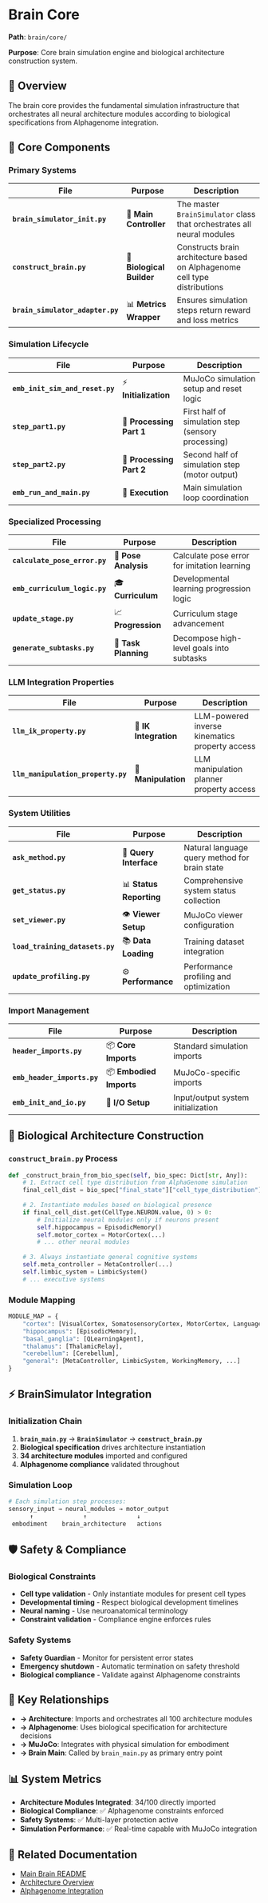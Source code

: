 # Brain Core

**Path**: `brain/core/`

**Purpose**: Core brain simulation engine and biological architecture construction system.

## 🎯 **Overview**

The brain core provides the fundamental simulation infrastructure that orchestrates all neural architecture modules according to biological specifications from Alphagenome integration.

## 🔧 **Core Components**

### **Primary Systems**

| File | Purpose | Description |
|------|---------|-------------|
| **`brain_simulator_init.py`** | 🧠 **Main Controller** | The master `BrainSimulator` class that orchestrates all neural modules |
| **`construct_brain.py`** | 🧬 **Biological Builder** | Constructs brain architecture based on Alphagenome cell type distributions |
| **`brain_simulator_adapter.py`** | 📊 **Metrics Wrapper** | Ensures simulation steps return reward and loss metrics |

### **Simulation Lifecycle**

| File | Purpose | Description |
|------|---------|-------------|
| **`emb_init_sim_and_reset.py`** | ⚡ **Initialization** | MuJoCo simulation setup and reset logic |
| **`step_part1.py`** | 🔄 **Processing Part 1** | First half of simulation step (sensory processing) |
| **`step_part2.py`** | 🔄 **Processing Part 2** | Second half of simulation step (motor output) |
| **`emb_run_and_main.py`** | 🚀 **Execution** | Main simulation loop coordination |

### **Specialized Processing**

| File | Purpose | Description |
|------|---------|-------------|
| **`calculate_pose_error.py`** | 📐 **Pose Analysis** | Calculate pose error for imitation learning |
| **`emb_curriculum_logic.py`** | 🎓 **Curriculum** | Developmental learning progression logic |
| **`update_stage.py`** | 📈 **Progression** | Curriculum stage advancement |
| **`generate_subtasks.py`** | 🎯 **Task Planning** | Decompose high-level goals into subtasks |

### **LLM Integration Properties**

| File | Purpose | Description |
|------|---------|-------------|
| **`llm_ik_property.py`** | 🤖 **IK Integration** | LLM-powered inverse kinematics property access |
| **`llm_manipulation_property.py`** | 🦾 **Manipulation** | LLM manipulation planner property access |

### **System Utilities**

| File | Purpose | Description |
|------|---------|-------------|
| **`ask_method.py`** | 💬 **Query Interface** | Natural language query method for brain state |
| **`get_status.py`** | 📊 **Status Reporting** | Comprehensive system status collection |
| **`set_viewer.py`** | 👁️ **Viewer Setup** | MuJoCo viewer configuration |
| **`load_training_datasets.py`** | 📚 **Data Loading** | Training dataset integration |
| **`update_profiling.py`** | ⚙️ **Performance** | Performance profiling and optimization |

### **Import Management**

| File | Purpose | Description |
|------|---------|-------------|
| **`header_imports.py`** | 📦 **Core Imports** | Standard simulation imports |
| **`emb_header_imports.py`** | 📦 **Embodied Imports** | MuJoCo-specific imports |
| **`emb_init_and_io.py`** | 🔧 **I/O Setup** | Input/output system initialization |

## 🧬 **Biological Architecture Construction**

### **`construct_brain.py` Process**
```python
def _construct_brain_from_bio_spec(self, bio_spec: Dict[str, Any]):
    # 1. Extract cell type distribution from AlphaGenome simulation
    final_cell_dist = bio_spec["final_state"]["cell_type_distribution"]
    
    # 2. Instantiate modules based on biological presence
    if final_cell_dist.get(CellType.NEURON.value, 0) > 0:
        # Initialize neural modules only if neurons present
        self.hippocampus = EpisodicMemory()
        self.motor_cortex = MotorCortex(...)
        # ... other neural modules
    
    # 3. Always instantiate general cognitive systems
    self.meta_controller = MetaController(...)
    self.limbic_system = LimbicSystem()
    # ... executive systems
```

### **Module Mapping**
```python
MODULE_MAP = {
    "cortex": [VisualCortex, SomatosensoryCortex, MotorCortex, LanguageCortex],
    "hippocampus": [EpisodicMemory],  
    "basal_ganglia": [QLearningAgent],
    "thalamus": [ThalamicRelay],
    "cerebellum": [Cerebellum],
    "general": [MetaController, LimbicSystem, WorkingMemory, ...]
}
```

## ⚡ **BrainSimulator Integration**

### **Initialization Chain**
1. **`brain_main.py`** → **`BrainSimulator`** → **`construct_brain.py`**
2. **Biological specification** drives architecture instantiation
3. **34 architecture modules** imported and configured
4. **Alphagenome compliance** validated throughout

### **Simulation Loop**
```python
# Each simulation step processes:
sensory_input → neural_modules → motor_output
      ↑              ↑              ↓
 embodiment    brain_architecture   actions
```

## 🛡️ **Safety & Compliance**

### **Biological Constraints**
- **Cell type validation** - Only instantiate modules for present cell types
- **Developmental timing** - Respect biological development timelines
- **Neural naming** - Use neuroanatomical terminology
- **Constraint validation** - Compliance engine enforces rules

### **Safety Systems**
- **Safety Guardian** - Monitor for persistent error states  
- **Emergency shutdown** - Automatic termination on safety threshold
- **Biological compliance** - Validate against Alphagenome constraints

## 🔗 **Key Relationships**

- **→ Architecture**: Imports and orchestrates all 100 architecture modules
- **→ Alphagenome**: Uses biological specification for architecture decisions
- **→ MuJoCo**: Integrates with physical simulation for embodiment
- **→ Brain Main**: Called by `brain_main.py` as primary entry point

## 📊 **System Metrics**

- **Architecture Modules Integrated**: 34/100 directly imported
- **Biological Compliance**: ✅ Alphagenome constraints enforced
- **Safety Systems**: ✅ Multi-layer protection active
- **Simulation Performance**: ✅ Real-time capable with MuJoCo integration

## 🔗 **Related Documentation**

- [Main Brain README](../README.md)
- [Architecture Overview](../architecture/README.md)
- [Alphagenome Integration](../modules/alphagenome_integration/README.md)
